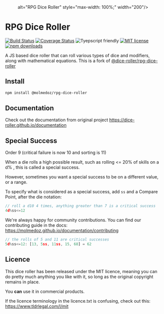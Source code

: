 <p align="center">alt="RPG Dice Roller" style="max-width: 100%;" width="200"/>
</p>

# RPG Dice Roller

[![Build Status](https://github.com/molmedoz/rpg-dice-roller/actions/workflows/build.yml/badge.svg)](https://github.com/molmedoz/rpg-dice-roller/actions/workflows/build.yml)
[![Coverage Status](https://coveralls.io/repos/github/molmedoz/rpg-dice-roller/badge.svg?branch=main)](https://coveralls.io/github/molmedoz/rpg-dice-roller?branch=main)
![Tyepscript friendly](https://img.shields.io/badge/typescript-supported-blue)
[![MIT license](https://img.shields.io/badge/License-MIT-blue.svg)](licence.txt)
[![npm downloads](https://img.shields.io/npm/dm/@molmedoz/rpg-dice-roller)](https://www.npmjs.com/package/@dice-roller/rpg-dice-roller)

A JS based dice roller that can roll various types of dice and modifiers, along with mathematical equations.
This is a fork of [@dice-roller/rpg-dice-roller](https://dice-roller.github.io/documentation)


## Install

```bash
npm install @molmedoz/rpg-dice-roller
```

## Documentation

Check out the documentation from original project https://dice-roller.github.io/documentation

## Special Success

Order 9 (critical failure is now 10 and sorting is 11)

When a die rolls a high possible result, such as rolling <= 20% of skills on a d% , this is called a special success.

However, sometimes you want a special success to be on a different value, or a range.

To specify what is considered as a special success, add `ss` and a Compare Point, after the die notation:

```javascript
// roll a d10 4 times, anything greater than 7 is a critical success
4d%ss<=12
```

We're always happy for community contributions. You can find our contributing guide in the docs: https://molmedoz.github.io/documentation/contributing

```javascript
// the rolls of 5 and 11 are critical successes
5d%ss<=12: [13, 5ss, 11ss, 15, 68] = 62
```

## Licence

This dice roller has been released under the MIT licence, meaning you can do pretty much anything you like with it, so long as the original copyright remains in place.

You **can** use it in commercial products.

If the licence terminology in the licence.txt is confusing, check out this: https://www.tldrlegal.com/l/mit
